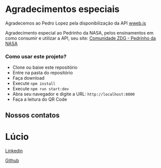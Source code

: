 # Agradecimentos especiais

Agradecemos ao Pedro Lopez pela disponibilização da API <a href="https://github.com/pedroslopez/whatsapp-web.js">wweb.js</a>

Agradecimento especial ao Pedrinho da NASA, pelos ensinamentos em como consumir e utilizar a API, seu site: <a href="https://comunidadezdg.com.br">Comunidade ZDG - Pedrinho da NASA</a>



### Como usar este projeto?

- Clone ou baixe este repositório
- Entre na pasta do repositório
- Faça download
- Execute `npm install`
- Execute `npm run start:dev`
- Abra seu navegador e digite a URL: `http://localhost:8000`
- Faça a leitura do QR Code



## Nossos contatos

<h1> Lúcio </h1>

<a href="https://www.linkedin.com/in/luciodasilvaa"> Linkedin </a>

<a href="https://github.com/luciodasilva"> Github </a>

